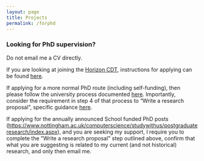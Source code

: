 ```yaml
---
layout: page
title: Projects
permalink: /forphd
---
```


### Looking for PhD supervision?

Do not email me a CV directly.

If you are looking at joining the [Horizon CDT](https://cdt.horizon.ac.uk/), instructions for applying can be found [here](https://cdt.horizon.ac.uk/apply/). 

If applying for a more normal PhD route (including self-funding), then please follow the university process documented [here](https://www.nottingham.ac.uk/pgstudy/how-to-apply/research.aspx). Importantly, consider the requirement in step 4 of that process to “Write a research proposal”, specific guidance [here](https://www.nottingham.ac.uk/pgstudy/how-to-apply/research-proposal.aspx). 

If applying for the annually announced School funded PhD posts (https://www.nottingham.ac.uk/computerscience/studywithus/postgraduateresearch/index.aspx), and you are seeking my support, I require you to complete the "Write a research proposal" step outlined above, confirm that what you are suggesting is related to my current (and not historical) research, and only then email me.
